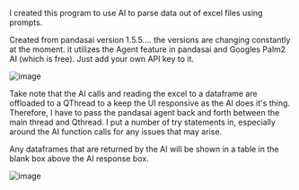 I created this program to use AI to parse data out of excel files using prompts.

Created from pandasai version 1.5.5.... the versions are changing constantly at the moment.  it utilizes the
Agent feature in pandasai and Googles Palm2 AI (which is free).  Just add your own API key to it.

![image](https://github.com/jxfuller1/Pandas-AI/assets/123666150/7116f792-89b2-4b53-bd87-52fa52b13be4)


Take note that the AI calls and reading the excel to a dataframe are offloaded to a QThread to a keep the UI responsive
as the AI does it's thing.  Therefore, I have to pass the pandasai agent back and forth between the main thread and Qthread.
I put a number of try statements in, especially around the AI function calls for any issues that may arise.

Any dataframes that are returned by the AI will be shown in a table in the blank box above the AI response box.

![image](https://github.com/jxfuller1/Pandas-AI/assets/123666150/488250db-e413-4e40-8bd8-b212ca9a407e)

